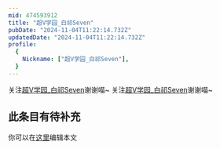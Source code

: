 ```yaml
---
mid: 474593912
title: "超V学园_白祁Seven"
pubDate: "2024-11-04T11:22:14.732Z"
updatedDate: "2024-11-04T11:22:14.732Z"
profile:
  {
    Nickname: ["超V学园_白祁Seven"],
  }
---
```


关注[超V学园_白祁Seven](https://space.bilibili.com/474593912)谢谢喵~ 关注[超V学园_白祁Seven](https://space.bilibili.com/474593912)谢谢喵~

## 此条目有待补充
你可以在[这里](https://github.com/Yuhanawa/VTuber.ICU-Content/edit/master/v/超V学园_白祁Seven/index.md)编辑本文
